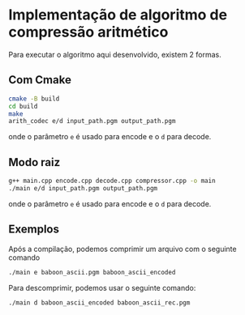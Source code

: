 # Implementação de algoritmo de compressão aritmético
Para executar o algoritmo aqui desenvolvido, existem 2 formas.
## Com Cmake
```bash
cmake -B build
cd build
make
arith_codec e/d input_path.pgm output_path.pgm
```

onde o parâmetro `e` é usado para encode e o `d` para decode.

## Modo raiz
```bash
g++ main.cpp encode.cpp decode.cpp compressor.cpp -o main
./main e/d input_path.pgm output_path.pgm
```

onde o parâmetro `e` é usado para encode e o `d` para decode.

## Exemplos
Após a compilação, podemos comprimir um arquivo com o seguinte comando
```bash
./main e baboon_ascii.pgm baboon_ascii_encoded
```

Para descomprimir, podemos usar o seguinte comando:
```bash
./main d baboon_ascii_encoded baboon_ascii_rec.pgm
```